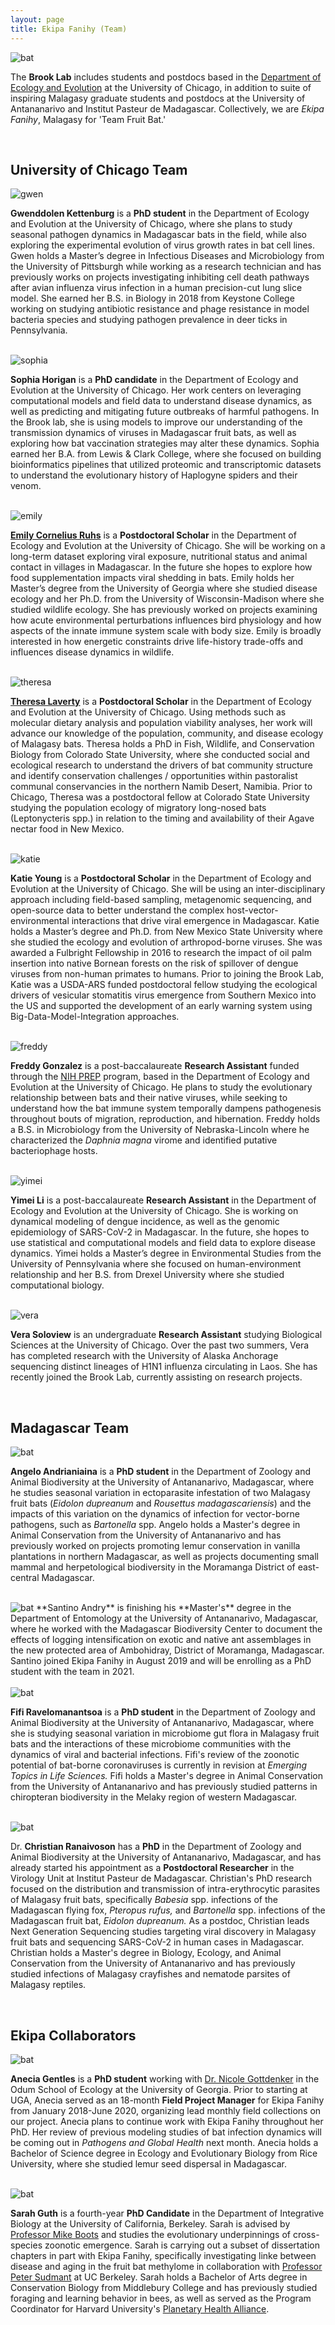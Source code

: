 ```yaml
---
layout: page
title: Ekipa Fanihy (Team)
---
```

<img src="/team/EkipaFanihyLogoWhite.png" alt="bat" class="img-thumbnail float-start" />

The **Brook Lab** includes students and postdocs based in the [Department of Ecology and Evolution](https://ecologyandevolution.uchicago.edu/) at the University of Chicago, in addition to suite of inspiring Malagasy graduate students and postdocs at the University of Antananarivo and Institut Pasteur de Madagascar. Collectively, we are *Ekipa Fanihy*, Malagasy for 'Team Fruit Bat.'

<div style="clear:both;">&nbsp;</div>

<h2>University of Chicago Team</h2>

<img src="/team/gwenkettenburg.jpg" alt="gwen" class="img-thumbnail float-start" />

**Gwenddolen Kettenburg** is a **PhD student** in the Department of Ecology and Evolution at the University of Chicago, where she plans to study seasonal pathogen dynamics in Madagascar bats in the field, while also exploring the experimental evolution of virus growth rates in bat cell lines. Gwen holds a Master’s degree in Infectious Diseases and Microbiology from the University of Pittsburgh while working as a research technician and has previously works on projects investigating inhibiting cell death pathways after avian influenza virus infection in a human precision-cut lung slice model. She earned her B.S. in Biology in 2018 from Keystone College working on studying antibiotic resistance and phage resistance in model bacteria species and studying pathogen prevalence in deer ticks in Pennsylvania. 

<div style="clear:both;">&nbsp;</div>

<img src="/team/sophiahorigan.jpg" alt="sophia" class="img-thumbnail float-start" />

**Sophia Horigan** is a **PhD candidate** in the Department of Ecology and Evolution at the University of Chicago. Her work centers on leveraging computational models and field data to understand disease dynamics, as well as predicting and mitigating future outbreaks of harmful pathogens. In the Brook lab, she is using models to improve our understanding of the transmission dynamics of viruses in Madagascar fruit bats, as well as exploring how bat vaccination strategies may alter these dynamics. Sophia earned her B.A. from Lewis & Clark College, where she focused on building bioinformatics pipelines that utilized proteomic and transcriptomic datasets to understand the evolutionary history of Haplogyne spiders and their venom. 

<div style="clear:both;">&nbsp;</div>

<img src="/team/emily_ruhs.jpg" alt="emily" class="img-thumbnail float-start" />

**[Emily Cornelius Ruhs](https://emilycorneliusruhs.weebly.com)** is a **Postdoctoral Scholar** in the Department of Ecology and Evolution at the University of Chicago. She will be working on a long-term dataset exploring viral exposure, nutritional status and animal contact in villages in Madagascar. In the future she hopes to explore how food supplementation impacts viral shedding in bats. Emily holds her Master’s degree from the University of Georgia where she studied disease ecology and her Ph.D. from the University of Wisconsin-Madison where she studied wildlife ecology. She has previously worked on projects examining how acute environmental perturbations influences bird physiology and how aspects of the innate immune system scale with body size. Emily is broadly interested in how energetic constraints drive life-history trade-offs and influences disease dynamics in wildlife.

<div style="clear:both;">&nbsp;</div>

<img src="/team/theresa_laverty.jpg" alt="theresa" class="img-thumbnail float-start" />

**[Theresa Laverty](https://theresalaverty.weebly.com/)** is a **Postdoctoral Scholar** in the Department of Ecology and Evolution at the University of Chicago. Using methods such as molecular dietary analysis and population viability analyses, her work will advance our knowledge of the population, community, and disease ecology of Malagasy bats. Theresa holds a PhD in Fish, Wildlife, and Conservation Biology from Colorado State University, where she conducted social and ecological research to understand the drivers of bat community structure and identify conservation challenges / opportunities within pastoralist communal conservancies in the northern Namib Desert, Namibia. Prior to Chicago, Theresa was a postdoctoral fellow at Colorado State University studying the population ecology of migratory long-nosed bats (Leptonycteris spp.) in relation to the timing and availability of their Agave nectar food in New Mexico.

<div style="clear:both;">&nbsp;</div>

<img src="/team/katie-young.png" alt="katie" class="img-thumbnail float-start" />

**Katie Young** is a **Postdoctoral Scholar** in the Department of Ecology and Evolution at the University of Chicago. She will be using an inter-disciplinary approach including field-based sampling, metagenomic sequencing, and open-source data to better understand the complex host-vector-environmental interactions that drive viral emergence in Madagascar. Katie holds a Master’s degree and Ph.D. from New Mexico State University where she studied the ecology and evolution of arthropod-borne viruses. She was awarded a Fulbright Fellowship in 2016 to research the impact of oil palm insertion into native Bornean forests on the risk of spillover of dengue viruses from non-human primates to humans. Prior to joining the Brook Lab, Katie was a USDA-ARS funded postdoctoral fellow studying the ecological drivers of vesicular stomatitis virus emergence from Southern Mexico into the US and supported the development of an early warning system using Big-Data-Model-Integration approaches.

<div style="clear:both;">&nbsp;</div>

<img src="/team/freddygonzalez.jpg" alt="freddy" class="img-thumbnail float-start" />

**Freddy Gonzalez** is a post-baccalaureate **Research Assistant** funded through the [NIH PREP](https://www.nigms.nih.gov/training/PREP) program, based in the Department of Ecology and Evolution at the University of Chicago. He plans to study the evolutionary relationship between bats and their native viruses, while seeking to understand how the bat immune system temporally dampens pathogenesis throughout bouts of migration, reproduction, and hibernation. Freddy holds a B.S. in Microbiology from the University of Nebraska-Lincoln where he characterized the *Daphnia magna* virome and identified putative bacteriophage hosts.

<div style="clear:both;">&nbsp;</div>

<img src="/team/yimei-li.jpg" alt="yimei" class="img-thumbnail float-start" />

**Yimei Li** is a post-baccalaureate **Research Assistant** in the Department of Ecology and Evolution at the University of Chicago. She is working on dynamical modeling of dengue incidence, as well as the genomic epidemiology of SARS-CoV-2 in Madagascar. In the future, she hopes to use statistical and computational models and field data to explore disease dynamics. Yimei holds a Master’s degree in Environmental Studies from the University of Pennsylvania where she focused on human-environment relationship and her B.S. from Drexel University where she studied computational biology.

<div style="clear:both;">&nbsp;</div>

<img src="/team/vera-soloview.jpeg" alt="vera" class="img-thumbnail float-start" />

**Vera Soloview** is an undergraduate **Research Assistant** studying Biological Sciences at the University of Chicago. Over the past two summers, Vera has completed research with the University of Alaska Anchorage sequencing distinct lineages of H1N1 influenza circulating in Laos. She has recently joined the Brook Lab, currently assisting on research projects.

<div style="clear:both;">&nbsp;</div>

<h2>Madagascar Team</h2>

<img src="/team/angelo_andrianiaina.jpg" alt="bat" class="img-thumbnail float-start" />

**Angelo Andrianiaina** is a **PhD student** in the Department of Zoology and Animal Biodiversity at the University of Antananarivo, Madagascar, where he studies seasonal variation in ectoparasite infestation of two Malagasy fruit bats (*Eidolon dupreanum* and *Rousettus madagascariensis*) and the impacts of this variation on the dynamics of infection for vector-borne pathogens, such as *Bartonella* spp. Angelo holds a Master's degree in Animal Conservation from the University of Antananarivo and has previously worked on projects promoting lemur conservation in vanilla plantations in northern Madagascar, as well as projects documenting small mammal and herpetological biodiversity in the Moramanga District of east-central Madagascar.

<div style="clear:both;">&nbsp;</div>

<img src="/team/santino_andry.jpg" alt="bat" class="img-thumbnail float-start" />
**Santino Andry** is finishing his **Master's** degree in the Department of Entomology at the University of Antananarivo, Madagascar, where he worked with the Madagascar Biodiversity Center to document the effects of logging intensification on exotic and native ant assemblages in the new protected area of Ambohidray, District of Moramanga, Madagascar. Santino joined Ekipa Fanihy in August 2019 and will be enrolling as a PhD student with the team in 2021.

<div style="clear:both;">&nbsp;</div>

<img src="/team/fifi_ravelomanantsoa.jpg" alt="bat" class="img-thumbnail float-start" />

**Fifi Ravelomanantsoa** is a **PhD student** in the Department of Zoology and Animal Biodiversity at the University of Antananarivo, Madagascar, where she is studying seasonal variation in microbiome gut flora in Malagasy fruit bats and the interactions of these microbiome communities with the dynamics of viral and bacterial infections. Fifi's review of the zoonotic potential of bat-borne coronaviruses is currently in revision at *Emerging Topics in Life Sciences.* Fifi holds a Master's degree in Animal Conservation from the University of Antananarivo and has previously studied patterns in chiropteran biodiversity in the Melaky region of western Madagascar.

<div style="clear:both;">&nbsp;</div>

<img src="/team/christian_ranaivoson.jpg" alt="bat" class="img-thumbnail float-start" />

Dr. **Christian Ranaivoson** has a **PhD** in the Department of Zoology and Animal Biodiversity at the University of Antananarivo, Madagascar, and has already started his appointment as a **Postdoctoral Researcher** in the Virology Unit at Institut Pasteur de Madagascar. Christian's PhD research focused on the distribution and transmission of intra-erythrocytic parasites of Malagasy fruit bats, specifically *Babesia* spp. infections of the Madagascan flying fox, *Pteropus rufus,* and *Bartonella* spp. infections of the Madagascan fruit bat, *Eidolon dupreanum.* As a postdoc, Christian leads Next Generation Sequencing studies targeting viral discovery in Malagasy fruit bats and sequencing SARS-CoV-2 in human cases in Madagascar. Christian holds a Master's degree in Biology, Ecology, and Animal Conservation from the University of Antananarivo and has previously studied infections of Malagasy crayfishes and nematode parsites of Malagasy reptiles.

<div style="clear:both;">&nbsp;</div>

<h2>Ekipa Collaborators</h2>

<img src="/team/anecia_gentles.jpg" alt="bat" class="img-thumbnail float-start" />

**Anecia Gentles** is a **PhD student** working with [Dr. Nicole Gottdenker](https://www.gottdenkerlab.com/) in the Odum School of Ecology at the University of Georgia. Prior to starting at UGA, Anecia served as an 18-month  **Field Project Manager** for Ekipa Fanihy from January 2018-June 2020, organizing lead monthly field collections on our project. Anecia plans to continue work with Ekipa Fanihy throughout her PhD. Her review of previous modeling studies of bat infection dynamics will be coming out in *Pathogens and Global Health* next month. Anecia holds a Bachelor of Science degree in Ecology and Evolutionary Biology from Rice University, where she studied lemur seed dispersal in Madagascar.

<div style="clear:both;">&nbsp;</div>

<img src="/team/sarah_guth.jpg" alt="bat" class="img-thumbnail float-start" />

**Sarah Guth** is a fourth-year **PhD Candidate** in the Department of Integrative Biology at the University of California, Berkeley. Sarah is advised by [Professor Mike Boots](https://bootslab.org/) and studies the evolutionary underpinnings of cross-species zoonotic emergence. Sarah is carrying out a subset of dissertation chapters in part with Ekipa Fanihy, specifically investigating linke between disease and aging in the fruit bat methylome in collaboration with [Professor Peter Sudmant](https://www.sudmantlab.org/) at UC Berkeley. Sarah holds a Bachelor of Arts degree in Conservation Biology from Middlebury College and has previously studied foraging and learning behavior in bees, as well as served as the Program Coordinator for Harvard University's [Planetary Health Alliance](https://planetaryhealthalliance.org/).

<div style="clear:both;">&nbsp;</div>
